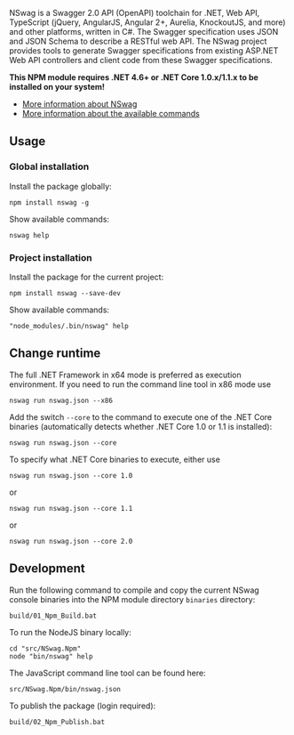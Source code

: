 NSwag is a Swagger 2.0 API (OpenAPI) toolchain for .NET, Web API, TypeScript (jQuery, AngularJS, Angular 2+, Aurelia, KnockoutJS, and more) and other platforms, written in C#. The Swagger specification uses JSON and JSON Schema to describe a RESTful web API. The NSwag project provides tools to generate Swagger specifications from existing ASP.NET Web API controllers and client code from these Swagger specifications. 

**This NPM module requires .NET 4.6+ or .NET Core 1.0.x/1.1.x to be installed on your system!**

- [More information about NSwag](http://nswag.org)
- [More information about the available commands](https://github.com/NSwag/NSwag/wiki/CommandLine)

## Usage

### Global installation

Install the package globally: 

    npm install nswag -g

Show available commands: 

    nswag help

### Project installation
	
Install the package for the current project: 

    npm install nswag --save-dev
	
Show available commands: 

    "node_modules/.bin/nswag" help

## Change runtime

The full .NET Framework in x64 mode is preferred as execution environment. If you need to run the command line tool in x86 mode use

	nswag run nswag.json --x86

Add the switch `--core` to the command to execute one of the .NET Core binaries (automatically detects whether .NET Core 1.0 or 1.1 is installed): 

    nswag run nswag.json --core
	
To specify what .NET Core binaries to execute, either use 

    nswag run nswag.json --core 1.0
	
or

    nswag run nswag.json --core 1.1
    
or

    nswag run nswag.json --core 2.0
	
## Development

Run the following command to compile and copy the current NSwag console binaries into the NPM module directory `binaries` directory: 

    build/01_Npm_Build.bat

To run the NodeJS binary locally: 

    cd "src/NSwag.Npm"
    node "bin/nswag" help

The JavaScript command line tool can be found here: 

    src/NSwag.Npm/bin/nswag.json
	
To publish the package (login required): 

    build/02_Npm_Publish.bat
